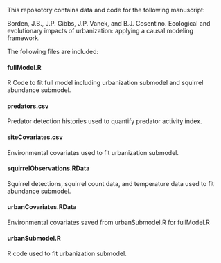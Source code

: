 This reposotory contains data and code for the following manuscript:

Borden, J.B., J.P. Gibbs, J.P. Vanek, and B.J. Cosentino. Ecological and evolutionary impacts of urbanization: applying a causal modeling framework.

The following files are included:

#### fullModel.R

R Code to fit full model including urbanization submodel and squirrel abundance submodel.

#### predators.csv

Predator detection histories used to quantify predator activity index.

#### siteCovariates.csv

Environmental covariates used to fit urbanization submodel.

#### squirrelObservations.RData

Squirrel detections, squirrel count data, and temperature data used to fit abundance submodel.

#### urbanCovariates.RData

Environmental covariates saved from urbanSubmodel.R for fullModel.R

#### urbanSubmodel.R

R code used to fit urbanization submodel.
